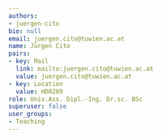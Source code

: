```yaml
---
authors:
- juergen-cito
bio: null
email: juergen.cito@tuwien.ac.at
name: Jürgen Cito
pairs:
- key: Mail
  link: mailto:juergen.cito@tuwien.ac.at
  value: juergen.cito@tuwien.ac.at
- key: Location
  value: HD0209
role: Univ.Ass. Dipl.-Ing. Dr.sc. BSc
superuser: false
user_groups:
- Teaching
---
```

